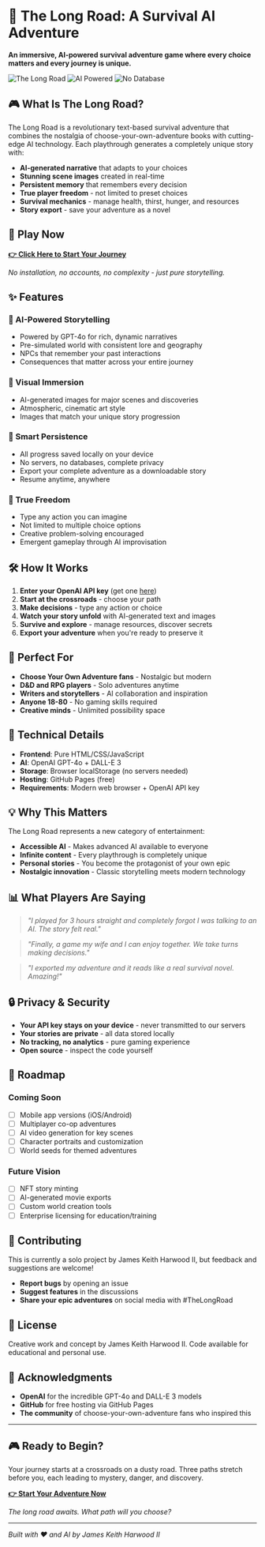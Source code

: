 # 🌄 The Long Road: A Survival AI Adventure

**An immersive, AI-powered survival adventure game where every choice matters and every journey is unique.**

![The Long Road](https://img.shields.io/badge/Status-Beta-orange) ![AI Powered](https://img.shields.io/badge/AI-Powered-blue) ![No Database](https://img.shields.io/badge/Storage-Local-green)

## 🎮 What Is The Long Road?

The Long Road is a revolutionary text-based survival adventure that combines the nostalgia of choose-your-own-adventure books with cutting-edge AI technology. Each playthrough generates a completely unique story with:

- **AI-generated narrative** that adapts to your choices
- **Stunning scene images** created in real-time
- **Persistent memory** that remembers every decision
- **True player freedom** - not limited to preset choices
- **Survival mechanics** - manage health, thirst, hunger, and resources
- **Story export** - save your adventure as a novel

## 🚀 Play Now

**[👉 Click Here to Start Your Journey](https://yourusername.github.io/the-long-road)**

*No installation, no accounts, no complexity - just pure storytelling.*

## ✨ Features

### 🧠 AI-Powered Storytelling
- Powered by GPT-4o for rich, dynamic narratives
- Pre-simulated world with consistent lore and geography
- NPCs that remember your past interactions
- Consequences that matter across your entire journey

### 🎨 Visual Immersion  
- AI-generated images for major scenes and discoveries
- Atmospheric, cinematic art style
- Images that match your unique story progression

### 💾 Smart Persistence
- All progress saved locally on your device
- No servers, no databases, complete privacy
- Export your complete adventure as a downloadable story
- Resume anytime, anywhere

### 🎯 True Freedom
- Type any action you can imagine
- Not limited to multiple choice options
- Creative problem-solving encouraged
- Emergent gameplay through AI improvisation

## 🛠 How It Works

1. **Enter your OpenAI API key** (get one [here](https://platform.openai.com/api-keys))
2. **Start at the crossroads** - choose your path
3. **Make decisions** - type any action or choice
4. **Watch your story unfold** with AI-generated text and images
5. **Survive and explore** - manage resources, discover secrets
6. **Export your adventure** when you're ready to preserve it

## 🎯 Perfect For

- **Choose Your Own Adventure fans** - Nostalgic but modern
- **D&D and RPG players** - Solo adventures anytime
- **Writers and storytellers** - AI collaboration and inspiration  
- **Anyone 18-80** - No gaming skills required
- **Creative minds** - Unlimited possibility space

## 🔧 Technical Details

- **Frontend**: Pure HTML/CSS/JavaScript
- **AI**: OpenAI GPT-4o + DALL-E 3
- **Storage**: Browser localStorage (no servers needed)
- **Hosting**: GitHub Pages (free)
- **Requirements**: Modern web browser + OpenAI API key

## 💡 Why This Matters

The Long Road represents a new category of entertainment:
- **Accessible AI** - Makes advanced AI available to everyone
- **Infinite content** - Every playthrough is completely unique
- **Personal stories** - You become the protagonist of your own epic
- **Nostalgic innovation** - Classic storytelling meets modern technology

## 📊 What Players Are Saying

> *"I played for 3 hours straight and completely forgot I was talking to an AI. The story felt real."*

> *"Finally, a game my wife and I can enjoy together. We take turns making decisions."*

> *"I exported my adventure and it reads like a real survival novel. Amazing!"*

## 🔒 Privacy & Security

- **Your API key stays on your device** - never transmitted to our servers
- **Your stories are private** - all data stored locally
- **No tracking, no analytics** - pure gaming experience
- **Open source** - inspect the code yourself

## 🚧 Roadmap

### Coming Soon
- [ ] Mobile app versions (iOS/Android)
- [ ] Multiplayer co-op adventures
- [ ] AI video generation for key scenes
- [ ] Character portraits and customization
- [ ] World seeds for themed adventures

### Future Vision
- [ ] NFT story minting
- [ ] AI-generated movie exports
- [ ] Custom world creation tools
- [ ] Enterprise licensing for education/training

## 🤝 Contributing

This is currently a solo project by James Keith Harwood II, but feedback and suggestions are welcome!

- **Report bugs** by opening an issue
- **Suggest features** in the discussions
- **Share your epic adventures** on social media with #TheLongRoad

## 📄 License

Creative work and concept by James Keith Harwood II. 
Code available for educational and personal use.

## 🙏 Acknowledgments

- **OpenAI** for the incredible GPT-4o and DALL-E 3 models
- **GitHub** for free hosting via GitHub Pages
- **The community** of choose-your-own-adventure fans who inspired this

---

## 🎮 Ready to Begin?

Your journey starts at a crossroads on a dusty road. Three paths stretch before you, each leading to mystery, danger, and discovery.

**[👉 Start Your Adventure Now](https://yourusername.github.io/the-long-road)**

*The long road awaits. What path will you choose?*

---

*Built with ❤️ and AI by James Keith Harwood II*

